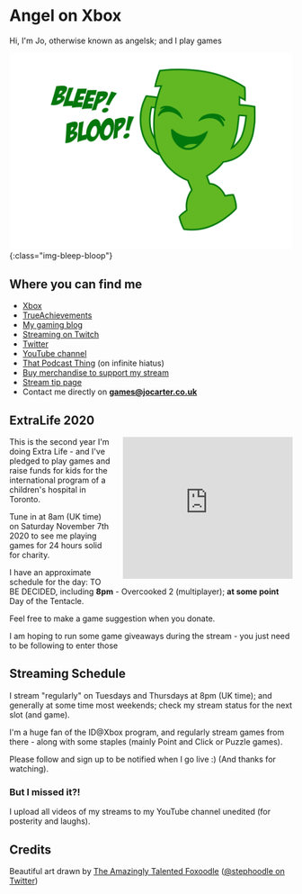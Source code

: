 # Angel on Xbox

Hi, I'm Jo, otherwise known as angelsk; and I play games

![Bleep! Bloop!](/assets/images/bleep-bloop.png){:class="img-bleep-bloop"}

## Where you can find me

* [Xbox](https://account.xbox.com/en-GB/Profile?gamerTag=angelsk)
* [TrueAchievements](https://www.trueachievements.com/gamer/angelsk)
* [My gaming blog](https://www.trueachievements.com/gamer/angelsk/blog)
* [Streaming on Twitch](https://www.twitch.tv/angelsk_jo)
* [Twitter](https://twitter.com/angelsk)
* [YouTube channel](https://www.youtube.com/c/JoCarterAngelSK)
* [That Podcast Thing](https://twitter.com/podcast_thing) (on infinite hiatus)
* [Buy merchandise to support my stream](https://teespring.com/stores/angel-on-xbox)
* [Stream tip page](https://rainmaker.gg/angelsk/tip)
* Contact me directly on **games@jocarter.co.uk**

## ExtraLife 2020

<iframe src="https://www.extra-life.org/index.cfm?fuseaction=widgets.300x250thermo&participantID=408870" width="302" height="252" frameborder="0" scrolling="no" style="float: right; margin-left: 20px;"><a href="https://www.extra-life.org/index.cfm?fuseaction=donorDrive.participant&participantID=408870">Make a Donation!</a></iframe>

This is the second year I'm doing Extra Life - and I've pledged to play games and raise funds for kids for the international program of a children's hospital in Toronto.	

Tune in at 8am (UK time) on Saturday November 7th 2020 to see me playing games for 24 hours solid for charity.	

I have an approximate schedule for the day: TO BE DECIDED, including **8pm** - Overcooked 2 (multiplayer); **at some point** Day of the Tentacle.

Feel free to make a game suggestion when you donate.	

I am hoping to run some game giveaways during the stream - you just need to be following to enter those

## Streaming Schedule

I stream "regularly" on Tuesdays and Thursdays at 8pm (UK time); and generally at some time most weekends; check my stream status for the next slot (and game). 

I'm a huge fan of the ID@Xbox program, and regularly stream games from there - along with some staples (mainly Point and Click or Puzzle games).

Please follow and sign up to be notified when I go live :) (And thanks for watching).

### But I missed it?!

I upload all videos of my streams to my YouTube channel unedited (for posterity and laughs).

## Credits

Beautiful art drawn by [The Amazingly Talented Foxoodle](http://foxoodle.tumblr.com/) ([@stephoodle on Twitter](https://twitter.com/stephoodle))
